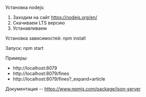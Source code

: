 Установка nodejs:
1. Заходим на сайт https://nodejs.org/en/
2. Скачиваем LTS версию
3. Устанавливаем

Установка зависимостей:
npm install

Запуск:
npm start

Примеры:
- http://localhost:8079
- http://localhost:8079/fines
- http://localhost:8079/fines?_expand=article

Документация -- https://www.npmjs.com/package/json-server